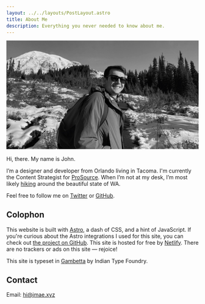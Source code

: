 ```yaml
---
layout: ../../layouts/PostLayout.astro
title: About Me
description: Everything you never needed to know about me.
---
```

  
<Img
  src="/src/img/me.png"
  alt="A picture of me, John Eatmon, standing in front of a snowy Mount Rainier on a sunny day."
  preload="avif"
  loading="eager"
/>

Hi, there. My name is John.

I’m a designer and developer from Orlando living in Tacoma. I'm currently the Content Strategist for [ProSource](https://www.getprosource.com/). When I’m not at my desk, I’m most likely [hiking](/hikes) around the beautiful state of WA.

Feel free to follow me on [Twitter](https://twitter.com/jmaeat) or [GitHub](https://github.com/jmaeat).

## Colophon

This website is built with [Astro](https://astro.build/), a dash of CSS, and a hint of JavaScript. If you're curious about the Astro integrations I used for this site, you can check out [the project on GitHub](https://github.com/jmaeat/www#readme). This site is hosted for free by [Netlify](https://www.netlify.com/). There are no trackers or ads on this site — rejoice!

This site is typeset in [Gambetta](https://www.fontshare.com/fonts/gambetta) by Indian Type Foundry.

## Contact

Email: [hi@jmae.xyz](mailto:hi@jmae.xyz?subject=Hello)
